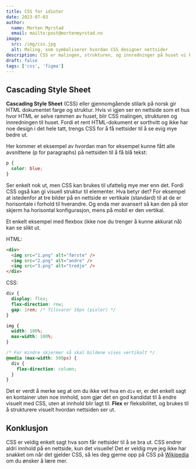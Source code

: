 ```yaml
---
title: CSS for idioter
date: 2023-07-03
author:
  name: Morten Myrstad
  email: mailto:post@mortenmyrstad.no
image:
  src: /img/css.jpg
  alt: Maling, som symboliserer hvordan CSS designer nettsider
description: CSS er malingen, strukturen, og innredninger på huset vi kaller HTML. Uten CSS hadde internettet mildt sagt vært veldig kjedelig
draft: false
tags: ['css', 'figma']
---
```


## Cascading Style Sheet

**Cascading Style Sheet** (CSS) eller gjennomgående stilark på norsk gir HTML dokumentet farge og struktur. Hvis vi igjen ser en nettside som et hus hvor HTML er selve rammen av huset, blir CSS malingen, strukturen og innredningen til huset. Fordi et rent HTML-dokument er sorthvitt og ikke har noe design i det hele tatt, trengs CSS for å få nettsider til å se evig mye bedre ut.

Her kommer et eksempel av hvordan man for eksempel kunne fått alle avsnittene (p for paragraphs) på nettsiden til å få blå tekst:

```css
p {
  color: blue;
}
```

Ser enkelt nok ut, men CSS kan brukes til ufattelig mye mer enn det. Fordi CSS også kan gi visuell struktur til elementer. Hva betyr det? For eksempel at istedenfor at tre bilder på en nettside er vertikale (standard) til at de er horisontale i forhold til hverandre. Og enda mer avansert så kan den på stor skjerm ha horisontal konfigurasjon, mens på mobil er den vertikal.

Et enkelt eksempel med flexbox (ikke noe du trenger å kunne akkurat nå) kan se slikt ut.

HTML:

```html
<div>
  <img src="1.png" alt="første" />
  <img src="2.png" alt="andre" />
  <img src="3.png" alt="tredje" />
</div>
```

CSS:

```css
div {
  display: flex;
  flex-direction: row;
  gap: 1rem; /* Tilsvarer 16px (pixler) */
}

img {
  width: 100%;
  max-width: 100%;
}

/* For mindre skjermer så skal bildene vises vertikalt */
@media (max-width: 500px) {
  div {
    flex-direction: column;
  }
}
```

Det er verdt å merke seg at om du ikke vet hva en `div` er, er det enkelt sagt en kontainer uten noe innhold, som gjør det en god kandidat til å endre visuelt med CSS, uten at innhold blir lagt til. **Flex** er fleksibilitet, og brukes til å strukturere visuelt hvordan nettsiden ser ut.

## Konklusjon

CSS er veldig enkelt sagt hva som får nettsider til å se bra ut. CSS endrer aldri innhold på en nettside, kun det visuelle! Det er veldig mye jeg ikke har snakket om når det gjelder CSS, så les deg gjerne opp på CSS på [Wikipedia](https://en.wikipedia.org/wiki/CSS) om du ønsker å lære mer.
